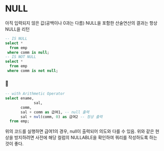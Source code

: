 # NULL

아직 입력되지 않은 값(공백이나 0과는 다름)
NULL을 포함한 산술연산의 결과는 항상 NULL을 리턴

```sql
-- IS NULL
select *
  from emp
 where comm is null;
-- IS NOT NULL
select *
  from emp
 where comm is not null;
```

### 🎨

```sql
-- with Arithmetic Operator
select ename,
			 sal,
       comm,
       sal + comm as 급여1, -- null 출력
       sal + nvl(comm, 0) as 급여2 -- 정상 출력
  from emp;
```

위의 코드를 실행하면 급여1의 경우, null이 출력되어 의도와 다를 수 있음.
위와 같은 현상을 방지하려면 사전에 해당 컬럼의 NULLABLE을 확인하여 쿼리를 작성하도록 하는 것이 좋다.



